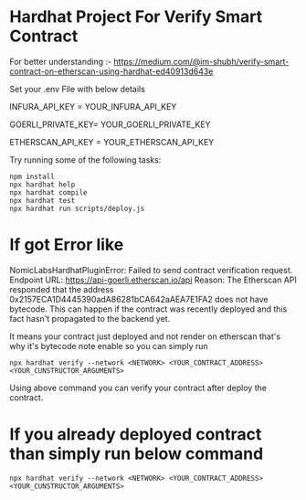 # Hardhat Project For Verify Smart Contract

For better understanding :- https://medium.com/@im-shubh/verify-smart-contract-on-etherscan-using-hardhat-ed40913d643e

Set your .env File with below details

INFURA_API_KEY = YOUR_INFURA_API_KEY

GOERLI_PRIVATE_KEY= YOUR_GOERLI_PRIVATE_KEY

ETHERSCAN_API_KEY = YOUR_ETHERSCAN_API_KEY

Try running some of the following tasks:

```shell
npm install
npx hardhat help
npx hardhat compile
npx hardhat test
npx hardhat run scripts/deploy.js
```

# If got Error like

NomicLabsHardhatPluginError: Failed to send contract verification request.
Endpoint URL: https://api-goerli.etherscan.io/api
Reason: The Etherscan API responded that the address 0x2157ECA1D4445390adA86281bCA642aAEA7E1FA2 does not have bytecode.
This can happen if the contract was recently deployed and this fact hasn't propagated to the backend yet.

It means your contract just deployed and not render on etherscan that's why it's bytecode note enable so you can simply run

```shell
npx hardhat verify --network <NETWORK> <YOUR_CONTRACT_ADDRESS> <YOUR_CUNSTRUCTOR_ARGUMENTS>

```
Using above command you can verify your contract after deploy the contract.

# If you already deployed contract than simply run below command 

```shell
npx hardhat verify --network <NETWORK> <YOUR_CONTRACT_ADDRESS> <YOUR_CUNSTRUCTOR_ARGUMENTS>

```
